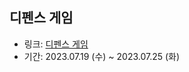 ## 디펜스 게임

- 링크: [디펜스 게임](https://school.programmers.co.kr/learn/courses/30/lessons/142085)
- 기간: 2023.07.19 (수) ~ 2023.07.25 (화)
